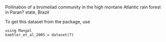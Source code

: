 Pollination of a bromeliad community in the high montane Atlantic rain forest in Paran? state, Brazil

To get this dataset from the package, use

    using Mangal
    kaehler_et_al_2005 = dataset(7)

